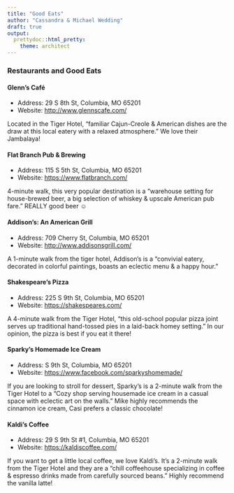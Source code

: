 ```yaml
---
title: "Good Eats"
author: "Cassandra & Michael Wedding"
draft: true
output:
  prettydoc::html_pretty:
    theme: architect
---
```


<style>
.page-header {
background-image: url(img/header2.jpeg) !important;
}
</style>

### Restaurants and Good Eats

#### Glenn’s Café
- Address: 29 S 8th St, Columbia, MO 65201
- Website: http://www.glennscafe.com/

Located in the Tiger Hotel, “familiar Cajun-Creole & American dishes are the draw at this local eatery with a relaxed atmosphere.” We love their Jambalaya!

#### Flat Branch Pub & Brewing
- Address: 115 S 5th St, Columbia, MO 65201
- Website: https://www.flatbranch.com/

4-minute walk, this very popular destination is a “warehouse setting for house-brewed beer, a big selection of whiskey & upscale American pub fare.” REALLY good beer ☺

#### Addison’s: An American Grill
- Address: 709 Cherry St, Columbia, MO 65201
- Website: http://www.addisonsgrill.com/

A 1-minute walk from the tiger hotel, Addison’s is a “convivial eatery, decorated in colorful paintings, boasts an eclectic menu & a happy hour.”

#### Shakespeare’s Pizza
- Address: 225 S 9th St, Columbia, MO 65201
- Website: https://shakespeares.com/

A 4-minute walk from the Tiger Hotel, “this old-school popular pizza joint serves up traditional hand-tossed pies in a laid-back homey setting.” In our opinion, the pizza is best if you eat it there!

#### Sparky’s Homemade Ice Cream
- Address: S 9th St, Columbia, MO 65201
- Website: https://www.facebook.com/sparkyshomemade/

If you are looking to stroll for dessert, Sparky’s is a 2-minute walk from the Tiger Hotel to a “Cozy shop serving housemade ice cream in a casual space with eclectic art on the walls.” Mike highly recommends the cinnamon ice cream, Casi prefers a classic chocolate!

#### Kaldi’s Coffee
- Address: 29 S 9th St #1, Columbia, MO 65201
- Website: https://kaldiscoffee.com/

If you want to get a little local coffee, we love Kaldi’s. It’s a 2-minute walk from the Tiger Hotel and they are a “chill coffeehouse specializing in coffee & espresso drinks made from carefully sourced beans.” Highly recommend the vanilla latte!


